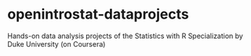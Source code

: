 # openintrostat-dataprojects
Hands-on data analysis projects of the Statistics with R Specialization by Duke University (on Coursera)
